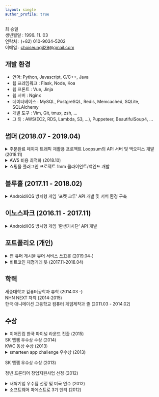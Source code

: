 ```yaml
---
layout: single
author_profile: true
---
```

최 승일  
생년월일 : 1996. 11. 03  
연락처 : (+82) 010-9034-5202  
이메일 : choiseungil29@gmail.com

## 개발 환경

* 언어: Python, Javascript, C/C++, Java
* 웹 프레임워크 : Flask, Node, Koa
* 웹 프론트 : Vue, Jinja
* 웹 서버 : Nginx
* 데이터베이스 : MySQL, PostgreSQL, Redis, Memcached, SQLite, SQLAlchemy
* 개발 도구 : Vim, Git, tmux, zsh, ...
* 그 외 : AWS(EC2, RDS, Lambda, S3, ...), Puppeteer, BeautifulSoup4, ...

## 썸머 (2018.07 - 2019.04)
<details><summary>주문완료 페이지 트래픽 재활용 프로젝트 Loopsum의 API 서버 및 백오피스 개발 (2018.11)</summary>
<div markdown="1">
> 개발 인원 : 2인  
> 클라이언트 환경 : vue  
> 백엔드 환경 : flask, postgresql  
> [관련 기사](http://blankcorp.kr/bbs/board.php?bo_table=41&wr_id=124)

 기존 쇼핑몰들의 주문 완료 페이지에는 별도의 광고를 삽입하지 않고 있었습니다. 하지만 여기에 자사제품을 다시한번 노출시켜 재구매로 이어지게 해보자는 아이디어에서 출발해 프라이빗 몰까지 제공했던 서비스입니다.  
회원사 A의 주문 완료 페이지에 loopsum 자체 몰에 대한 광고를 노출시키고, loopsum에서는 A사의 제품 + 그 외의 제품을 최저가로 판매하도록 하는 정책으로 이미 1번 구매 이력이 있는 소비자가 다시 제품에 노출되는 방식의 광고 플랫폼 + 프라이빗 몰 서비스입니다.  
 회원사 내에서 테스트했을 때 유저의 몰 진입 대비 주문 전환율이 10%정도로 나타나기도 했습니다.  
해당 서비스의 서버와 백오피스 클라이언트를 개발하였습니다. 프라이빗 몰 클라이언트는 Cafe24 서비스를 활용했습니다.  
</div>
</details>

<details><summary>AWS 비용 최적화 (2018.10)</summary>
<div markdown="1">
 사내 AWS계정의 월간 비용이 400만원을 넘는 시점이 있었습니다. EC2와 RDS이 과하게 사용되어지는 부분을 조사하여 스펙을 조정함으로써 비용을 절감했습니다. S3에서도 CloudFront를 붙여 월간 비용을 200만원가량 절감했습니다.
</div>
</details>

<details><summary>쇼핑몰 플러그인 프로젝트 1mm 클라이언트/백엔드 개발</summary>
<div markdown="1">
> 개발 인원 : 3인  
> 클라이언트 환경 : vue, nuxt  
> 백엔드 환경 : koa, mysql  

 개인 쇼핑몰 운영자들이 필요로 하는 플러그인들을 개발하고 무료로 배포하여 초기 트래픽을 확보하겠다는 목표를 가진 프로젝트입니다. 트래픽에 포커스가 맞춰져 있었고 그만큼 다양한 니즈를 맞추기 위해 작고 다양한 플러그인을 빠른 속도로 개발해야하는 프로젝트였습니다.  
 그러나 프로젝트의 구성이 플러그인 클라이언트, 플러그인 어드민 & 플러그인 렌더링 서버(nuxt client), 플러그인 api서버(koa)와 cafe24데이터를 가져오기 위해서 cafe24 api server까지 사용하며 개발해야했습니다.  
플러그인을 개발하는데 있어 스케일 대비 과한 컨텍스트에 대한 이해가 필요했기 때문에 해당 구조를 풀어내는 과정을 제안하고 진행하였습니다.
 
1. nuxt client를 vue로 대체하고, api서버만 남겨두어 nuxt서버와 api서버 사이에서 어느곳에 작성해야할지에 대한 고민비용을 줄였습니다.
2. cafe24 api만들 처리하고 돌려주는 공용 cafe24 api서버를 만들었습니다. 플러그인을 만들때마다 중복적으로 작성해야 하는 코드들을 작성할 필요가 없게 되었습니다.
</div>	
</details>

## 블루홀 (2017.11 - 2018.02)
<details><summary>Android/iOS 방치형 게임 '포켓 크루' API 개발 및 서버 환경 구축</summary>
<div markdown="1">
> 개발 인원 : 클라이언트 개발자 3명, 서버 개발자 1명  
> 클라이언트 환경 : Unity, C# Protobuf  
> 백엔드 환경 : Python, Flask, PostgreSQL, SQLAlchemy + Alembic, nginx, uwsgi, Celery, Protobuf, Jenkins, Docker, ELK, Amazon Web Service : [[EC2](https://aws.amazon.com/ec2), [ES](https://aws.amazon.com/elasticsearch-service), [ElastiCache Redis](https://aws.amazon.com/elasticache), [S3](https://aws.amazon.com/s3), [Lambda](https://aws.amazon.com/lambda), [RDS](https://aws.amazon.com/rds), [ECS](https://aws.amazon.com/ecs)]

 '환생기사단'과 같은 장르의 게임을 새롭게 개발하기 위해 꾸려진 팀입니다. 이전 팀의 문제를 반복하지 않기 위해 정책들을 몇가지 세웠습니다.
1. protobuf로 패킷 데이터를 소스코드로 모델링함으로써 기존 api docs에 대한 니즈를 자연스럽게 해결할 수 있도록 하였씁니다.

2. 기존 환생기사단 팀에서는 copy & paste로 게임을 배포하고 있었고, 기획자가 개발중인 기능을 확인하고 피드백하기 어려운 환경이었습니다. jenkins와 
codedeploy를 도입하여 자동 배포 환경을 구축하여 배포와 테스트가 용이하도록 만들었습니다.

3. 게임 내 메타데이터를 excel to csv로 변환하여 사용하던것을 excel to json으로 변환하도록 수정하여 타입 관련 에러를 조기에 발견할 수 있도록 하였습니다.

4. 클라이언트에서 재화 발생 event나 등등의 event가 발생하면 클라이언트에서는 선 반영을 하고, event list를 서버 요청마다 request header에 실어 보내는 방법을 제안하고 적용하였습니다. 이것으로 기존 방치형 게임들의 문제였던 재화 버그 & 스피드핵 해결할 수 있게 되었습니다.	
</div>
</details>
	
## 이노스파크 (2016.11 - 2017.11)
<details><summary>Android/iOS 방치형 게임 '환생기사단' API 개발</summary>
<div markdown="1">
> 개발 인원 : 클라이언트 개발자 3명, 서버 개발자 2명  
> 클라이언트 환경 : Unity, C#  
> 백엔드 환경 : Python, Flask, PostgreSQL, SQLAlchemy, nginx, uwsgi, Amazon Web Service : [[EC2](https://aws.amazon.com/ec2), [S3](https://aws.amazon.com/s3/)]

 '오늘도 환생'과 유사한 사용자 경험을 가진 방치형 RPG 게임 '환생기사단'의 서버개발자로 입사. 이미 라이브 서비스중인 게임이었습니다.  
 그렇지만 기존 서버개발자가 퇴사한 이후 오랜 기간동안 클라이언트 개발자분이 직접(copy & paste -> server restart) 서버 배포 & 기능개발을 하면서 코드 버전, 서버 환경 및 배포 환경이 관리되지 않던 문제들이 있었습니다.  

게임이 빠르게 제작되어 런칭된 이후라 버그 + 업데이트가 잦았고 따라서 배포 오버헤드가 큰 상황이었습니다.  

1. api마다 테스트하고 docstring을 남겨두었습니다. 그리고 이를 뽑아주는 코드를 작성하고 클라이언트 개발자분들과 공유하여 가벼운 api 문서 역할을 할 수 있도록 하였습니다.
2. 클라이언트 개발자마자 local server를 띄워주는 shell script를 작성하여 공유하였습니다. 기존 develop서버에 문제가 있으면 클라이언트 개발자 전원의 작업이 홀드되는 문제를 없앴습니다.	
</div>
</details>

## 포트폴리오 (개인)
<details><summary>웹 유머 게시물 뷰어 서비스 쓰끄롤 (2019.04-)</summary>
<div markdown="1">
> 개발 인원 : 1인  
> 클라이언트 환경 : vuejs  
> 백엔드 환경 : flask, postgresql, sqlalchemy + alembic, Amazon Web Service : [[EC2](https://aws.amazon.com/ec2), [S3](https://aws.amazon.com/s3), [RDS](https://aws.amazon.com/rds), [Route53](https://aws.amazon.com/route53), [CloudFront](https://aws.amazon.com/cloudfront), [CloudFlare](https://www.cloudflare.com/)]  
> 크롤러 환경 : python, bs4    
> 서비스 주소 : http://www.sscroll.net  

 기존 커뮤니티들의 유머 게시물들을 모바일에서 보기가 어렵다는점에서 아이디어가 떠올랐습니다. 기본적인 데이터는 웹 게시물들을 크롤링해서 DB에 쌓아두고, 이미지들은 S3에 저장하여 클라이언트에서 참조하는 방식으로 개발하였습니다.
</div>
</details>

<details><summary>비트코인 재정거래 봇 (2017.11-2018.04)</summary>
<div markdown="1">
> 개발 인원 : 1인  
> 개발 환경 : python  

 KRW시장과 BTC시장의 가격차이를 이용한 거래 로직을 적용하여 수익을 발생시키는 트레이딩 봇을 만들었습니다.  
 이때 당시 거래소들이 API를 별도로 지원하지 않았기 때문에 직접 API들을 따고, 문서화하여 기능을 구현하였습니다.
</div>
</details>

## 학력
세종대학교 컴퓨터공학과 휴학 (2014.03 -)  
NHN NEXT 자퇴 (2014-2015)  
한국 애니메이션 고등학교 컴퓨터 게임제작과 졸 (2011.03 - 2014.02)  

## 수상
<details><summary>이매진컵 한국 파이널 라운드 진출 (2015)</summary>
<div markdown="1">
Windows 데스크탑과 모바일에서 OCR 기술을 활용해 사용자의 일상에서 주로 사용되는 컨텐츠에 기반해 맞춤형 언어 학습 기능을 제공하는 Wordpedia를 기획 및 개발하였습니다.  
</div>
</details>
<span>SK 앱잼 우수상 수상 (2014)</span>
<br/>
<span>KWC 동상 수상 (2013)</span>
<br/>
<details><summary>smarteen app challenge 우수상 (2013)</summary>
<div markdown="1">
Android SDK를 사용하여 안드로이드 앱 작곡 서비스 DRUZIC을 기획 및 개발하였습니다.  
</div>
</details>
<p>SK 앱잼 우수상 수상 (2013)</p>
<p>청년 프론티어 창업지원사업 선정 (2012)</p>
<details><summary>새싹기업 우수팀 선정 및 미국 연수 (2012)</summary>
<div markdown="1">
Cocos2d-x를 사용하여 2D 아케이드 게임 버티고를 기획 및 개발하였습니다.  
</div>
</details>
<details><summary>소프트웨어 마에스트로 3기 멘티 (2012)</summary>
<div markdown="1">
Youtube API와 Music Metadata API를 매쉬업하여 무료 음원 스트리밍 웹서비스 워터멜론을 기획 및 개발하였습니다.  
</div>
</details>
